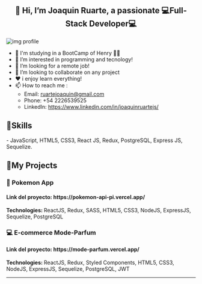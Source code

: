 <h2 align="center">👋 Hi, I’m Joaquin Ruarte, a passionate 💻Full-Stack Developer💻</h2>
<img src="https://user-images.githubusercontent.com/93412370/160053548-62051293-8b54-4d13-b349-393a4acbdea5.png" alt='img profile' min-width="40" min-height="20" align='center'/>

- 🚀 I'm studying in a BootCamp of Henry 👨‍🎓
- 👀 I’m interested in programming and tecnology!
- 💌 I’m looking for a remote job!
- 🙌 I’m looking to collaborate on any project
- ❤️ i enjoy learn everything!
- 📫 How to reach me :
  - Email: ruartejoaquin@gmail.com
  - Phone: +54 2226539525
  - LinkedIn: https://www.linkedin.com/in/joaquinruartejs/

<h2 align="left">🚀Skills</h2>
- JavaScript, HTML5, CSS3, React JS, Redux, PostgreSQL, Express JS, Sequelize.

<h2 align="left">📌My Projects</h2>
<h3 align="left">🐢 Pokemon App</h3> 
<h4>Link del proyecto: https://pokemon-api-pi.vercel.app/</h4>
  <p align="left"><strong>
Technologies: </strong>ReactJS, Redux, SASS, HTML5, CSS3, NodeJS, ExpressJS, Sequelize, PostgreSQL</p>
<h3 align="left">💻 E-commerce Mode-Parfum</h3> 
<h4>Link del proyecto: https://mode-parfum.vercel.app/</h4>
  <p align ="left"><strong>
Technologies: </strong>ReactJS, Redux, Styled Components, HTML5, CSS3, NodeJS, ExpressJS, Sequelize, PostgreSQL, JWT</p>
<hr>

<!---
Joacoruarte/joacoruarte is a ✨ special ✨ repository because its `README.md` (this file) appears on your GitHub profile.
You can click the Preview link to take a look at your changes.
--->

    
